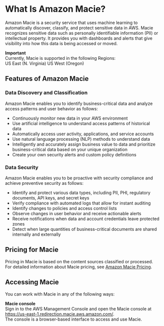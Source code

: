 # What Is Amazon Macie?<a name="what-is-macie"></a>

Amazon Macie is a security service that uses machine learning to automatically discover, classify, and protect sensitive data in AWS\. Macie recognizes sensitive data such as personally identifiable information \(PII\) or intellectual property\. It provides you with dashboards and alerts that give visibility into how this data is being accessed or moved\. 

**Important**  
Currently, Macie is supported in the following Regions:  
US East \(N\. Virginia\)
US West \(Oregon\)

## Features of Amazon Macie<a name="macie-features"></a>

### Data Discovery and Classification<a name="data-discovery"></a>

Amazon Macie enables you to identify business\-critical data and analyze access patterns and user behavior as follows:
+ Continuously monitor new data in your AWS environment
+ Use artificial intelligence to understand access patterns of historical data
+ Automatically access user activity, applications, and service accounts
+ Use natural language processing \(NLP\) methods to understand data
+ Intelligently and accurately assign business value to data and prioritize business\-critical data based on your unique organization
+ Create your own security alerts and custom policy definitions

### Data Security<a name="data-security"></a>

Amazon Macie enables you to be proactive with security compliance and achieve preventive security as follows:
+ Identify and protect various data types, including PII, PHI, regulatory documents, API keys, and secret keys
+ Verify compliance with automated logs that allow for instant auditing
+ Identify changes to policies and access control lists
+ Observe changes in user behavior and receive actionable alerts
+ Receive notifications when data and account credentials leave protected zones
+ Detect when large quantities of business\-critical documents are shared internally and externally

## Pricing for Macie<a name="macie-pricing"></a>

Pricing in Macie is based on the content sources classified or processed\. For detailed information about Macie pricing, see [Amazon Macie Pricing](https://aws.amazon.com/macie/pricing/)\. 

## Accessing Macie<a name="macie-accessing"></a>

You can work with Macie in any of the following ways: 

**Macie console**  
Sign in to the AWS Management Console and open the Macie console at [https://us\-east\-1\.redirection\.macie\.aws\.amazon\.com/](https://us-east-1.redirection.macie.aws.amazon.com/)\.   
The console is a browser\-based interface to access and use Macie\.
